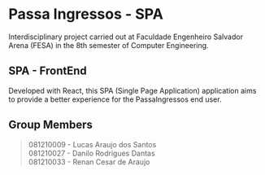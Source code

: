 # Passa Ingressos - SPA
Interdisciplinary project carried out at Faculdade Engenheiro Salvador Arena (FESA) in the 8th semester of Computer Engineering.

## SPA - FrontEnd
Developed with React, this SPA (Single Page Application) application aims to provide a better experience for the PassaIngressos end user.

## Group Members

> 081210009 - Lucas Araujo dos Santos\
> 081210027 - Danilo Rodrigues Dantas\
> 081210033 - Renan Cesar de Araujo
